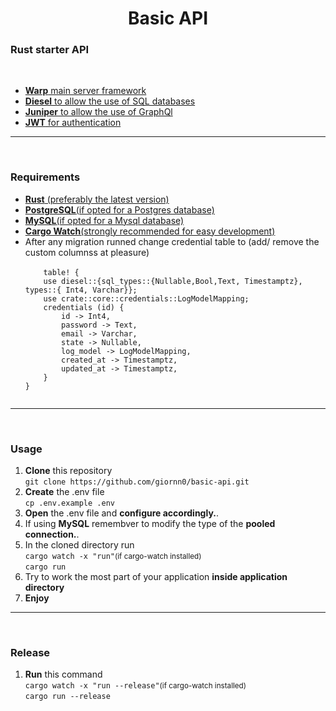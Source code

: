 <h1 align="center">Basic API</h1>
<h3>Rust starter API</h3><br>
<ul>
  <li>
  <a href="https://github.com/seanmonstar/warp">
    <strong>Warp</strong> main server framework<br>
  </a>
  </li>
  <li>
  <a href="https://diesel.rs/">
    <strong>Diesel</strong> to allow the use of SQL databases<br>
  </a>
  
  </li>
  <li>
  <a href="https://graphql-rust.github.io/">
    <strong>Juniper</strong> to allow the use of GraphQl<br>
  </a>
  </li>
  <li>
  <a href="https://crates.io/crates/jsonwebtoken">
    <strong>JWT</strong> for authentication<br>
  </a>
  </li>
</ul>
<hr><br>
<h3>Requirements</h3>
<ul>
  <li>
    <a href="https://www.rust-lang.org/tools/install">
    <strong>Rust</strong> (preferably the latest version)<br>
    </a>
  </li>
  <li>
    <a href="https://www.postgresql.org/">
    <strong>PostgreSQL</strong>(if opted for a Postgres database)<br>
    </a>
  </li>
  <li>
    <a href="https://www.mysql.com/">
    <strong>MySQL</strong>(if opted for a Mysql database)<br>
    </a>
  </li>
  <li>
    <a href="https://www.mysql.com/">
    <strong>Cargo Watch</strong>(strongly recommended for easy development)<br>
    </a>
  </li>
    <li>
    After any migration runned change credential table to (add/ remove the custom columnss at pleasure)<br>
    <code>
    table! {
    use diesel::{sql_types::{Nullable,Bool,Text, Timestamptz}, types::{ Int4, Varchar}};
    use crate::core::credentials::LogModelMapping;
    credentials (id) {
        id -> Int4,
        password -> Text,
        email -> Varchar,
        state -> Nullable<Bool>,
        log_model -> LogModelMapping,
        created_at -> Timestamptz,
        updated_at -> Timestamptz,
    }
}
    </code>
  </li>
</ul>
<hr><br>
<h3>Usage</h3>
<ol>
  <li><strong>Clone</strong> this repository<br>
    <code>git clone https://github.com/giornn0/basic-api.git</code>
  </li>
  <li><strong>Create</strong> the .env file<br>
    <code>cp .env.example .env</code>
  </li>
  <li><strong>Open</strong> the .env file and <strong>configure accordingly.</strong>. <br>
  </li>
  <li>If using <strong>MySQL</strong> remembver to modify the type of the <strong>pooled connection.</strong>. <br>
  </li>
  <li>In the cloned directory run<strong></strong><br>
    <code>cargo watch -x "run"</code><small>(if cargo-watch installed)</small> <br>
    <code>cargo run</code>
  </li>
  <li>Try to work the most part of your application <strong>inside application directory</strong><br>
  </li>
  <li><strong>Enjoy</strong><br>
  </li>
</ol>
<hr><br>
<h3>Release</h3>
<ol>
  <li><strong>Run</strong> this command<br>
    <code>cargo watch -x "run --release"</code><small>(if cargo-watch installed)</small> <br>
    <code>cargo run --release</code>
  </li>
</ol>